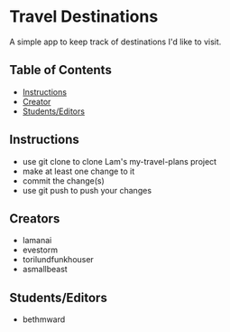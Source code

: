 # Travel Destinations

A simple app to keep track of destinations I'd like to visit.

## Table of Contents

* [Instructions](#instructions)
* [Creator](#creators)
* [Students/Editors](#students/editors)

## Instructions

* use git clone to clone Lam's my-travel-plans project
* make at least one change to it
* commit the change(s)
* use git push to push your changes

## Creators

* lamanai
* evestorm
* torilundfunkhouser
* asmallbeast

## Students/Editors

* bethmward